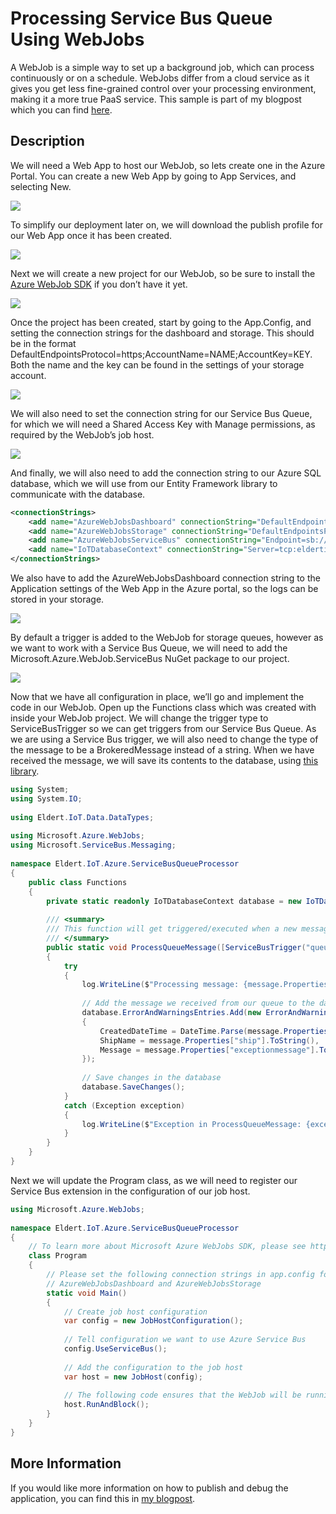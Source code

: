 # Processing Service Bus Queue Using WebJobs
A WebJob is a simple way to set up a background job, which can process continuously or on a schedule. WebJobs differ from a cloud service as it gives you get less fine-grained control over your processing environment, making it a more true PaaS service. This sample is part of my blogpost which you can find [here](http://blog.eldert.net/?p=1355).

## Description
We will need a Web App to host our WebJob, so lets create one in the Azure Portal. You can create a new Web App by going to App Services, and selecting New.

![](https://code.msdn.microsoft.com/site/view/file/151078/1/image_thumb5.png)

To simplify our deployment later on, we will download the publish profile for our Web App once it has been created.

![](https://code.msdn.microsoft.com/site/view/file/151079/1/image_thumb-22.png)

Next we will create a new project for our WebJob, so be sure to install the [Azure WebJob SDK](https://azure.microsoft.com/en-us/documentation/articles/websites-dotnet-webjobs-sdk/) if you don’t have it yet.

![](https://code.msdn.microsoft.com/site/view/file/151080/1/image-21.png)

Once the project has been created, start by going to the App.Config, and setting the connection strings for the dashboard and storage. This should be in the format DefaultEndpointsProtocol=https;AccountName=NAME;AccountKey=KEY. Both the name and the key can be found in the settings of your storage account.

![](https://code.msdn.microsoft.com/site/view/file/151081/1/image_thumb7_thumb.png)

We will also need to set the connection string for our Service Bus Queue, for which we will need a Shared Access Key with Manage permissions, as required by the WebJob’s job host.

![](https://code.msdn.microsoft.com/site/view/file/151082/1/image_thumb-23.png)

And finally, we will also need to add the connection string to our Azure SQL database, which we will use from our Entity Framework library to communicate with the database.  

```XML
<connectionStrings> 
    <add name="AzureWebJobsDashboard" connectionString="DefaultEndpointsProtocol=https;AccountName=eldertiot;AccountKey=xxxxxxxxxxxxxxxxxxxxxxxxxxxxx" /> 
    <add name="AzureWebJobsStorage" connectionString="DefaultEndpointsProtocol=https;AccountName=eldertiot;AccountKey=xxxxxxxxxxxxxxxxxxxxxxxxxxxxx" /> 
    <add name="AzureWebJobsServiceBus" connectionString="Endpoint=sb://eldertiot.servicebus.windows.net/;SharedAccessKeyName=administrationconsole;SharedAccessKey=xxxxxxxxxxxxxxxxxxxxxxxxxxxxx" /> 
    <add name="IoTDatabaseContext" connectionString="Server=tcp:eldertiot.database.windows.net,1433;Database=eldertiot;User ID=Eldert@eldertiot;Password=xxxxxxxxxxxxxxx;Encrypt=True;TrustServerCertificate=False;Connection Timeout=30;" providerName="System.Data.SqlClient"/> 
</connectionStrings> 
```

We also have to add the AzureWebJobsDashboard connection string to the Application settings of the Web App in the Azure portal, so the logs can be stored in your storage.

![](https://code.msdn.microsoft.com/site/view/file/151083/1/image_thumb9_thumb.png)

By default a trigger is added to the WebJob for storage queues, however as we want to work with a Service Bus Queue, we will need to add the Microsoft.Azure.WebJob.ServiceBus NuGet package to our project.

  
![](https://code.msdn.microsoft.com/site/view/file/151084/1/image-24.png)

Now that we have all configuration in place, we’ll go and implement the code in our WebJob. Open up the Functions class which was created with inside your WebJob project. We will change the trigger type to ServiceBusTrigger so we can get triggers from our Service Bus Queue. As we are using a Service Bus trigger, we will also need to change the type of the message to be a BrokeredMessage instead of a string. When we have received the message, we will save its contents to the database, using [this library](https://code.msdn.microsoft.com/Entity-Framework-Code-e9000ebc).

```C#
using System; 
using System.IO; 
  
using Eldert.IoT.Data.DataTypes; 
  
using Microsoft.Azure.WebJobs; 
using Microsoft.ServiceBus.Messaging; 
  
namespace Eldert.IoT.Azure.ServiceBusQueueProcessor 
{ 
    public class Functions 
    { 
        private static readonly IoTDatabaseContext database = new IoTDatabaseContext(); 
  
        /// <summary> 
        /// This function will get triggered/executed when a new message is written on an Azure Service Bus Queue. 
        /// </summary> 
        public static void ProcessQueueMessage([ServiceBusTrigger("queueerrorsandwarnings")] BrokeredMessage message, TextWriter log) 
        { 
            try 
            { 
                log.WriteLine($"Processing message: {message.Properties["exceptionmessage"]} Ship: {message.Properties["ship"]}"); 
  
                // Add the message we received from our queue to the database 
                database.ErrorAndWarningsEntries.Add(new ErrorAndWarning() 
                { 
                    CreatedDateTime = DateTime.Parse(message.Properties["time"].ToString()), 
                    ShipName = message.Properties["ship"].ToString(), 
                    Message = message.Properties["exceptionmessage"].ToString() 
                }); 
  
                // Save changes in the database 
                database.SaveChanges(); 
            } 
            catch (Exception exception) 
            { 
                log.WriteLine($"Exception in ProcessQueueMessage: {exception}"); 
            } 
        } 
    } 
}
```
 
Next we will update the Program class, as we will need to register our Service Bus extension in the configuration of our job host.

```C#
using Microsoft.Azure.WebJobs; 
  
namespace Eldert.IoT.Azure.ServiceBusQueueProcessor 
{ 
    // To learn more about Microsoft Azure WebJobs SDK, please see http://go.microsoft.com/fwlink/?LinkID=320976 
    class Program 
    { 
        // Please set the following connection strings in app.config for this WebJob to run: 
        // AzureWebJobsDashboard and AzureWebJobsStorage 
        static void Main() 
        { 
            // Create job host configuration 
            var config = new JobHostConfiguration(); 
  
            // Tell configuration we want to use Azure Service Bus 
            config.UseServiceBus(); 
  
            // Add the configuration to the job host 
            var host = new JobHost(config); 
  
            // The following code ensures that the WebJob will be running continuously 
            host.RunAndBlock(); 
        } 
    } 
} 
```

## More Information
If you would like more information on how to publish and debug the application, you can find this in [my blogpost](http://blog.eldert.net/?p=1355). 
